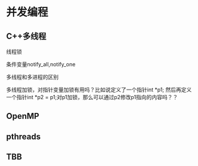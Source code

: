 # 并发编程



## C++多线程

线程锁

条件变量notify_all,notify_one

多线程和多进程的区别

多线程加锁，对指针变量加锁有用吗？比如说定义了一个指针int *p1; 然后再定义一个指针int *p2 = p1;对p1加锁，那么可以通过p2修改p1指向的内容吗？？

## OpenMP

## pthreads

## TBB

